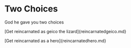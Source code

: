 # Two Choices 
God he gave you two choices 

[Get reincarnated as geico the lizard]{reincarnatedgeico.md}

[Get reincarnated as a hero]{reincarnatedhero.md}

